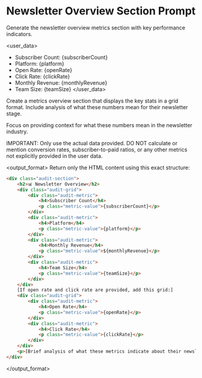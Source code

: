 # Newsletter Overview Section Prompt

Generate the newsletter overview metrics section with key performance indicators.

<user_data>
- Subscriber Count: {subscriberCount}
- Platform: {platform}
- Open Rate: {openRate}
- Click Rate: {clickRate}
- Monthly Revenue: {monthlyRevenue}
- Team Size: {teamSize}
</user_data>

<instructions>
Create a metrics overview section that displays the key stats in a grid format. Include analysis of what these numbers mean for their newsletter stage.

Focus on providing context for what these numbers mean in the newsletter industry.

IMPORTANT: Only use the actual data provided. DO NOT calculate or mention conversion rates, subscriber-to-paid ratios, or any other metrics not explicitly provided in the user data.
</instructions>

<output_format>
Return only the HTML content using this exact structure:
```html
<div class="audit-section">
    <h2>📊 Newsletter Overview</h2>
    <div class="audit-grid">
        <div class="audit-metric">
            <h4>Subscriber Count</h4>
            <p class="metric-value">{subscriberCount}</p>
        </div>
        <div class="audit-metric">
            <h4>Platform</h4>
            <p class="metric-value">{platform}</p>
        </div>
        <div class="audit-metric">
            <h4>Monthly Revenue</h4>
            <p class="metric-value">${monthlyRevenue}</p>
        </div>
        <div class="audit-metric">
            <h4>Team Size</h4>
            <p class="metric-value">{teamSize}</p>
        </div>
    </div>
    [If open rate and click rate are provided, add this grid:]
    <div class="audit-grid">
        <div class="audit-metric">
            <h4>Open Rate</h4>
            <p class="metric-value">{openRate}</p>
        </div>
        <div class="audit-metric">
            <h4>Click Rate</h4>
            <p class="metric-value">{clickRate}</p>
        </div>
    </div>
    <p>[Brief analysis of what these metrics indicate about their newsletter's current state and potential - use only the provided data, do not calculate additional metrics]</p>
</div>
```
</output_format> 